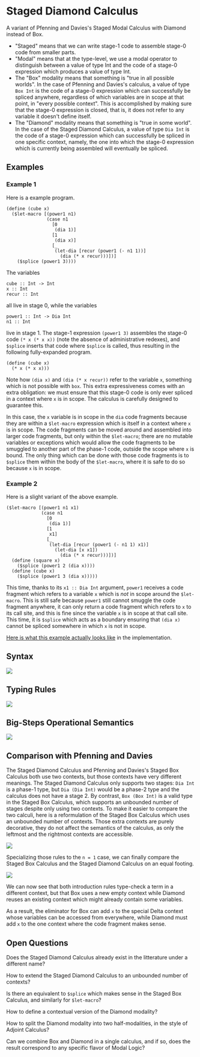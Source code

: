 # Staged Diamond Calculus

A variant of Pfenning and Davies's Staged Modal Calculus with Diamond instead of Box.

*   "Staged" means that we can write stage-1 code to assemble stage-0 code from
    smaller parts.
*   "Modal" means that at the type-level, we use a modal operator to distinguish
    between a value of type Int and the code of a stage-0 expression which
    produces a value of type Int.
*   The "Box" modality means that something is "true in all possible worlds". In
    the case of Pfenning and Davies's calculus, a value of type `Box Int` is the
    code of a stage-0 expression which can successfully be spliced anywhere,
    regardless of which variables are in scope at that point, in "every possible
    context". This is accomplished by making sure that the stage-0 expression is
    closed, that is, it does not refer to any variable it doesn't define itself.
*   The "Diamond" modality means that something is "true in some world". In the
    case of the Staged Diamond Calculus, a value of type `Dia Int` is the
    code of a stage-0 expression which can successfully be spliced in one
    specific context, namely, the one into which the stage-0 expression which is
    currently being assembled will eventually be spliced.

## Examples

### Example 1

Here is a example program.
```
(define (cube x)
  ($let-macro [(power1 n1)
               (case n1
                 [0
                  (dia 1)]
                 [1
                  (dia x)]
                 [_
                  (let-dia [recur (power1 (- n1 1))]
                    (dia (* x recur)))])]
    ($splice (power1 3))))
```

The variables
```
cube :: Int -> Int
x :: Int
recur :: Int
```
all live in stage 0, while the variables
```
power1 :: Int -> Dia Int
n1 :: Int
```
live in stage 1. The stage-1 expression `(power1 3)` assembles the stage-0 code
`(* x (* x x))` (note the absence of administrative redexes), and `$splice`
inserts that code where `$splice` is called, thus resulting in the following
fully-expanded program.
```
(define (cube x)
  (* x (* x x)))
```

Note how `(dia x)` and `(dia (* x recur))` refer to the variable `x`, something
which is not possible with `box`. This extra expressiveness comes with an extra
obligation: we must ensure that this stage-0 code is only ever spliced in a
context where `x` is in scope. The calculus is carefully designed to guarantee
this.

In this case, the `x` variable is in scope in the `dia` code fragments because
they are within a `$let-macro` expression which is itself in a context where
`x` is in scope. The code fragments can be moved around and assembled into
larger code fragments, but only within the `$let-macro`; there are no mutable
variables or exceptions which would allow the code fragments to be smuggled to
another part of the phase-1 code, outside the scope where `x` is bound. The
only thing which can be done with those code fragments is to `$splice` them
within the body of the `$let-macro`, where it is safe to do so because `x` is
in scope.

### Example 2

Here is a slight variant of the above example.
```
($let-macro [(power1 n1 x1)
             (case n1
               [0
                (dia 1)]
               [1
                x1]
               [_
                (let-dia [recur (power1 (- n1 1) x1)]
                  (let-dia [x x1])
                    (dia (* x recur)))])]
  (define (square x)
    ($splice (power1 2 (dia x))))
  (define (cube x)
    ($splice (power1 3 (dia x)))))
```

This time, thanks to its `x1 :: Dia Int` argument, `power1` receives a code
fragment which refers to a variable `x` which is _not_ in scope around the
`$let-macro`. This is still safe because `power1` still cannot smuggle the code
fragment anywhere, it can only return a code fragment which refers to `x` to
its call site, and this is fine since the variable `x` is in scope at that call
site. This time, it is `$splice` which acts as a boundary ensuring that
`(dia x)` cannot be spliced somewhere in which `x` is not in scope.

[Here is what this example actually looks like](https://github.com/gelisam/staged-diamond-type-theory/blob/6772937056cd78966a8ebaedb6c41cd544273aed/src/toy.rkt#L1148-L1167) in the implementation.

## Syntax

![](syntax.png)

## Typing Rules

![](typing-rules.png)

## Big-Steps Operational Semantics

![](operational-semantics.png)

## Comparison with Pfenning and Davies

The Staged Diamond Calculus and Pfenning and Davies's Staged Box Calculus both
use two contexts, but those contexts have very different meanings. The Staged
Diamond Calculus only supports two stages: `Dia Int` is a phase-1 type, but
`Dia (Dia Int)` would be a phase-2 type and the calculus does not have a stage
2. By contrast, `Box (Box Int)` is a valid type in the Staged Box Calculus,
which supports an unbounded number of stages despite only using two contexts. To
make it easier to compare the two calculi, here is a reformulation of the Staged
Box Calculus which uses an unbounded number of contexts. Those extra contexts
are purely decorative, they do not affect the semantics of the calculus, as only
the leftmost and the rightmost contexts are accessible.

![](staged-box-calculus.png)

Specializing those rules to the `n = 1` case, we can finally compare the Staged
Box Calculus and the Staged Diamond Calculus on an equal footing.

![](comparison.png)

We can now see that both introduction rules type-check a term in a different
context, but that Box uses a new empty context while Diamond reuses an existing
context which might already contain some variables.

As a result, the eliminator for Box can add `x` to the special Delta context
whose variables can be accessed from everywhere, while Diamond must add `x` to
the one context where the code fragment makes sense.

## Open Questions

Does the Staged Diamond Calculus already exist in the litterature under a
different name?

How to extend the Staged Diamond Calculus to an unbounded number of contexts?

Is there an equivalent to `$splice` which makes sense in the Staged Box
Calculus, and similarly for `$let-macro`?

How to define a contextual version of the Diamond modality?

How to split the Diamond modality into two half-modalities, in the style of
Adjoint Calculus?

Can we combine Box and Diamond in a single calculus, and if so, does the result
correspond to any specific flavor of Modal Logic?

